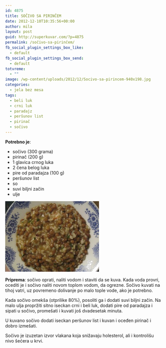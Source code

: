 ```yaml
---
id: 4875
title: SOČIVO SA PIRINČEM
date: 2012-12-10T10:35:56+00:00
author: mila
layout: post
guid: http://superkuvar.com/?p=4875
permalink: /sočivo-sa-pirinčem/
fb_social_plugin_settings_box_like:
  - default
fb_social_plugin_settings_box_send:
  - default
totvreme:
  - ""
image: /wp-content/uploads/2012/12/Socivo-sa-pirincem-940x198.jpg
categories:
  - jela bez mesa
tags:
  - beli luk
  - crni luk
  - paradajz
  - peršunov list
  - pirinač
  - sočivo
---
```

**Potrebno je**:

  * sočivo (300 grama)
  * pirinač (200 g)
  * 1 glavica crnog luka
  * 2 čena belog luka
  * pire od paradajza (100 g)
  * peršunov list
  * so
  * suvi biljni začin
  * ulje

<img class="alignnone size-medium wp-image-4876" title="Socivo sa pirincem" src="/wp-content/uploads/2012/12/Socivo-sa-pirincem-300x225.jpg" alt="" width="300" height="225" /> 

**Priprema**: sočivo oprati, naliti vodom i staviti da se kuva. Kada voda provri, ocediti je i sočivo naliti novom toplom vodom, da ogrezne. Sočivo kuvati na tihoj vatri, uz povremeno dolivanje po malo tople vode, ako je potrebno.

Kada sočivo omekša (otprilike 80%), posoliti ga i dodati suvi biljni začin. Na malo ulja propržiti sitno iseckan crni i beli luk, dodati pire od paradajza i sipati u sočivo, promešati i kuvati još dvadesetak minuta.

U kuvano sočivo dodati iseckan peršunov list i kuvan i oceđen pirinač i dobro izmešati.

Sočivo je izuzetan izvor vlakana koja snižavaju holesterol, ali i kontrolišu nivo šećera u krvi.